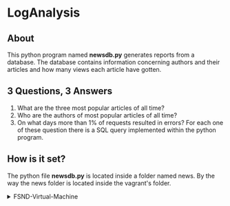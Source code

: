 # LogAnalysis
## About
This python program named **newsdb.py** generates reports from a database.
The database contains information concerning authors and their articles 
and how many views each article have gotten.
## 3 Questions, 3 Answers
1. What are the three most popular articles of all time?
2. Who are the authors of most popular articles of all time?
3. On what days more than 1% of requests resulted in errors?
For each one of these question there is a SQL query implemented within the python program.
## How is it set?
The python file **newsdb.py** is located inside a folder named news.
By the way the news folder is located inside the vagrant's folder.
   <details>
      <summary>FSND-Virtual-Machine</summary>
           <details>
               <details>
           <summary>vagrant</summary>
                   </details>
               <details>
              <summary>.vagrant</summary>
                   </details>
               <details>
              <p>catalog</p>
                   </details>
               <details>
              <p>forum</p>
                   </details>
       <details>
           <summary>news</summary>
           <p>newsdb.py</p>
        </details>                   
           </details>            
    </details>

  
